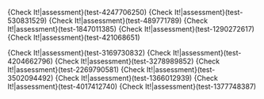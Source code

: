 

{Check It!|assessment}(test-4247706250)
{Check It!|assessment}(test-530831529)
{Check It!|assessment}(test-489771789)
{Check It!|assessment}(test-1847011385)
{Check It!|assessment}(test-1290272617)
{Check It!|assessment}(test-421068651)




{Check It!|assessment}(test-3169730832)
{Check It!|assessment}(test-4204662796)
{Check It!|assessment}(test-3278989852)
{Check It!|assessment}(test-2269790581)
{Check It!|assessment}(test-3502094492)
{Check It!|assessment}(test-1366012939)
{Check It!|assessment}(test-4017412740)
{Check It!|assessment}(test-1377748387)

